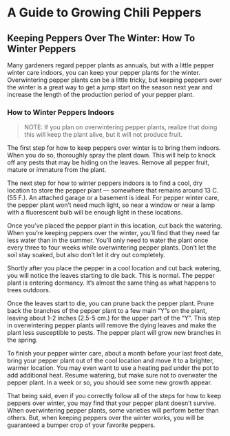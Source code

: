 # A Guide to Growing Chili Peppers



## Keeping Peppers Over The Winter: How To Winter Peppers

Many gardeners regard pepper plants as annuals, but with a little pepper winter care indoors, you can keep your pepper plants for the winter. Overwintering pepper plants can be a little tricky, but keeping peppers over the winter is a great way to get a jump start on the season next year and increase the length of the production period of your pepper plant.

### How to Winter Peppers Indoors

> NOTE: If you plan on overwintering pepper plants, realize that doing this will keep the plant alive, but it will not produce fruit. 

The first step for how to keep peppers over winter is to bring them indoors. When you do so, thoroughly spray the plant down. This will help to knock off any pests that may be hiding on the leaves. Remove all pepper fruit, mature or immature from the plant.

The next step for how to winter peppers indoors is to find a cool, dry location to store the pepper plant — somewhere that remains around 13 C. (55 F.). An attached garage or a basement is ideal. For pepper winter care, the pepper plant won’t need much light, so near a window or near a lamp with a fluorescent bulb will be enough light in these locations.

Once you’ve placed the pepper plant in this location, cut back the watering. When you’re keeping peppers over the winter, you’ll find that they need far less water than in the summer. You’ll only need to water the plant once every three to four weeks while overwintering pepper plants. Don’t let the soil stay soaked, but also don’t let it dry out completely.

Shortly after you place the pepper in a cool location and cut back watering, you will notice the leaves starting to die back. This is normal. The pepper plant is entering dormancy. It’s almost the same thing as what happens to trees outdoors.

Once the leaves start to die, you can prune back the pepper plant. Prune back the branches of the pepper plant to a few main “Y”s on the plant, leaving about 1-2 inches (2.5-5 cm.) for the upper part of the “Y”. This step in overwintering pepper plants will remove the dying leaves and make the plant less susceptible to pests. The pepper plant will grow new branches in the spring.

To finish your pepper winter care, about a month before your last frost date, bring your pepper plant out of the cool location and move it to a brighter, warmer location. You may even want to use a heating pad under the pot to add additional heat. Resume watering, but make sure not to overwater the pepper plant. In a week or so, you should see some new growth appear.

That being said, even if you correctly follow all of the steps for how to keep peppers over winter, you may find that your pepper plant doesn’t survive. When overwintering pepper plants, some varieties will perform better than others. But, when keeping peppers over the winter works, you will be guaranteed a bumper crop of your favorite peppers.

